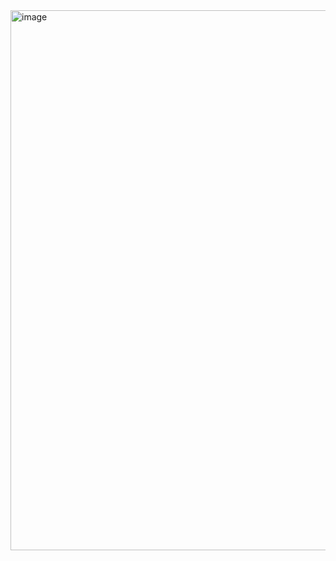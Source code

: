 <img width="1820" height="864" alt="image" src="https://github.com/user-attachments/assets/bf85dc6e-6ec4-4625-a792-8e89853828ec" />
